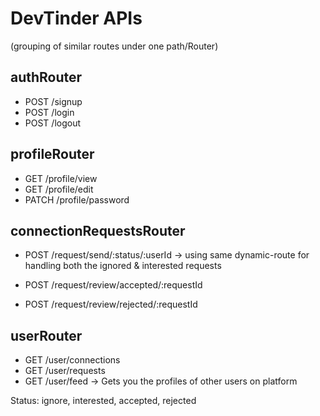 # DevTinder APIs

(grouping of similar routes under one path/Router)

## authRouter
 - POST /signup
 - POST /login
 - POST /logout

## profileRouter
 - GET /profile/view
 - GET /profile/edit
 - PATCH /profile/password

## connectionRequestsRouter
 - POST /request/send/:status/:userId        -> using same dynamic-route for handling both the ignored & interested requests
 
 - POST /request/review/accepted/:requestId
 - POST /request/review/rejected/:requestId

## userRouter
 - GET /user/connections
 - GET /user/requests
 - GET /user/feed       -> Gets you the profiles of other users on platform


Status: ignore, interested, accepted, rejected